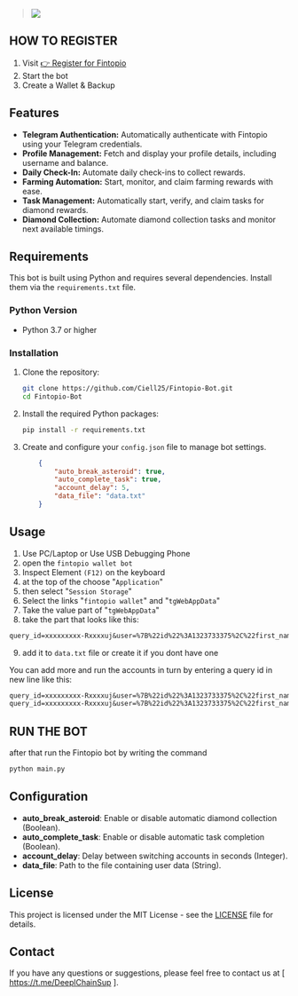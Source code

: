 > [<img src="https://img.shields.io/badge/Telegram-%40Me-orange">](https://t.me/Van_Qish)

## HOW TO REGISTER 

 1. Visit [👉 Register for Fintopio](https://fintop.io/VUxUN5CD )
 2. Start the bot
 3. Create a Wallet & Backup
 

## Features

- **Telegram Authentication:** Automatically authenticate with Fintopio using your Telegram credentials.
- **Profile Management:** Fetch and display your profile details, including username and balance.
- **Daily Check-In:** Automate daily check-ins to collect rewards.
- **Farming Automation:** Start, monitor, and claim farming rewards with ease.
- **Task Management:** Automatically start, verify, and claim tasks for diamond rewards.
- **Diamond Collection:** Automate diamond collection tasks and monitor next available timings.

## Requirements

This bot is built using Python and requires several dependencies. Install them via the `requirements.txt` file.

### Python Version

- Python 3.7 or higher

### Installation

1. Clone the repository:

    ```bash
    git clone https://github.com/Ciell25/Fintopio-Bot.git
    cd Fintopio-Bot
    ```

2. Install the required Python packages:

    ```bash
    pip install -r requirements.txt
    ```

3. Create and configure your `config.json` file to manage bot settings.
    ```json
        {
            "auto_break_asteroid": true,
            "auto_complete_task": true,
            "account_delay": 5,
            "data_file": "data.txt"
        }
    ```

## Usage

1. Use PC/Laptop or Use USB Debugging Phone
2. open the `fintopio wallet bot`
3. Inspect Element `(F12)` on the keyboard
4. at the top of the choose "`Application`" 
5. then select "`Session Storage`" 
6. Select the links "`fintopio wallet`" and "`tgWebAppData`"
7. Take the value part of "`tgWebAppData`"
8. take the part that looks like this: 

```txt 
query_id=xxxxxxxxx-Rxxxxuj&user=%7B%22id%22%3A1323733375%2C%22first_name%22%3A%22xxxx%22%2C%22last_name%22%3A%22%E7%9A%BF%20xxxxxx%22%2C%22username%22%3A%22xxxxx%22%2C%22language_code%22%3A%22id%22%2C%22allows_write_to_pm%22%3Atrue%7D&auth_date=xxxxx&hash=xxxxxxxxxxxxxxxxxxxxxxxxxxxxxxxxxxxxxxxxxxxxxxxxxxxxxxxxxxxxxx
```
9. add it to `data.txt` file or create it if you dont have one


You can add more and run the accounts in turn by entering a query id in new line like this:
```txt
query_id=xxxxxxxxx-Rxxxxuj&user=%7B%22id%22%3A1323733375%2C%22first_name%22%3A%22xxxx%22%2C%22last_name%22%3A%22%E7%9A%BF%20xxxxxx%22%2C%22username%22%3A%22xxxxx%22%2C%22language_code%22%3A%22id%22%2C%22allows_write_to_pm%22%3Atrue%7D&auth_date=xxxxx&hash=xxxxxxxxxxxxxxxxxxxxxxxxxxxxxxxxxxxxxxxxxxxxxxxxxxxxxxxxxxxxxx
query_id=xxxxxxxxx-Rxxxxuj&user=%7B%22id%22%3A1323733375%2C%22first_name%22%3A%22xxxx%22%2C%22last_name%22%3A%22%E7%9A%BF%20xxxxxx%22%2C%22username%22%3A%22xxxxx%22%2C%22language_code%22%3A%22id%22%2C%22allows_write_to_pm%22%3Atrue%7D&auth_date=xxxxx&hash=xxxxxxxxxxxxxxxxxxxxxxxxxxxxxxxxxxxxxxxxxxxxxxxxxxxxxxxxxxxxxx
```
## RUN THE BOT
after that run the Fintopio bot by writing the command

```bash
python main.py
```

## Configuration

- **auto_break_asteroid**: Enable or disable automatic diamond collection (Boolean).
- **auto_complete_task**: Enable or disable automatic task completion (Boolean).
- **account_delay**: Delay between switching accounts in seconds (Integer).
- **data_file**: Path to the file containing user data (String).

## License

This project is licensed under the MIT License - see the [LICENSE](./LICENSE) file for details.

## Contact
If you have any questions or suggestions, please feel free to contact us at [ https://t.me/DeeplChainSup ].

 
